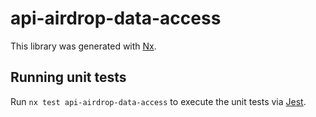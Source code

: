 # api-airdrop-data-access

This library was generated with [Nx](https://nx.dev).

## Running unit tests

Run `nx test api-airdrop-data-access` to execute the unit tests via [Jest](https://jestjs.io).
